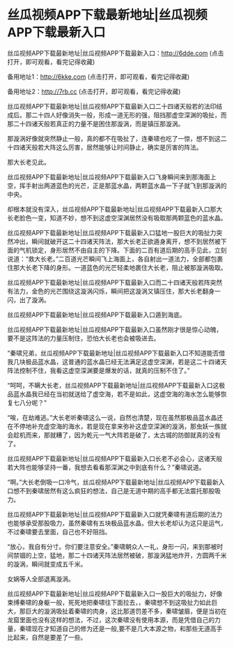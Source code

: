 # 丝瓜视频APP下载最新地址|丝瓜视频APP下载最新入口



丝瓜视频APP下载最新地址|丝瓜视频APP下载最新入口：http://6dde.com (点击打开，即可观看，看完记得收藏)

备用地址1：http://6kke.com (点击打开，即可观看，看完记得收藏)

备用地址2：http://7rb.cc (点击打开，即可观看，看完记得收藏)




丝瓜视频APP下载最新地址|丝瓜视频APP下载最新入口二十四诸天般若的法印结成后。那二十四人好像消失一般，形成一道无形的强，阻挡那虚空深渊的吸扯，而那二十四诸天般若真正的力量不是困住那漩涡，而是镇压那漩涡。

那漩涡好像就突然静止一般，真的都不在吸扯了，连秦啸也吃了一惊，想不到这二十四诸天般若大阵这么厉害，居然能够让时间静止，确实是厉害的阵法。

那大长老见此。

丝瓜视频APP下载最新地址|丝瓜视频APP下载最新入口飞身瞬间来到那海面上空，挥手射出两道蓝色的光芒，正是那蓝水晶，两颗蓝水晶一下子就飞到那漩涡的中央。

却根本就没有深入，丝瓜视频APP下载最新地址|丝瓜视频APP下载最新入口那大长老脸色一变，知道不妙，想不到这虚空深渊居然没有吸取那两颗蓝色的蓝水晶。

丝瓜视频APP下载最新地址|丝瓜视频APP下载最新入口猛地一股巨大的吸扯力突然冲出，瞬间就破开这二十四诸天阵法，那大长老正欲遁身离开，想不到居然被下面的气机锁定，身形居然不由自主的下降。下面的二百有道后期的高手见此，立刻说道：“救大长老。”二百道光芒瞬间飞上海面上，各自射出一道法力，全部都包裹住那大长老下降的身形。一道蓝色的光芒轻柔地裹住大长老，阻止被那漩涡吸取。

丝瓜视频APP下载最新地址|丝瓜视频APP下载最新入口而二十四诸天般若阵突然有法力，金色的光芒围绕这漩涡闪烁，瞬间把这漩涡又镇压住，那大长老翻身一闪，出了漩涡。

丝瓜视频APP下载最新地址|丝瓜视频APP下载最新入口遁到海底。

丝瓜视频APP下载最新地址|丝瓜视频APP下载最新入口虽然刚才很是惊心动魄，要不是这阵法的力量压制住，恐怕大长老也会被吸进去。

“秦啸兄弟，丝瓜视频APP下载最新地址|丝瓜视频APP下载最新入口不知道能否借我几块极品蓝水晶，这普通的蓝水晶已经无法满足这虚空深渊，若是这二十四诸天阵法控制不住，我看这虚空深渊要是爆发的话，就真的压制不住了。”

“呵呵，不瞒大长老，丝瓜视频APP下载最新地址|丝瓜视频APP下载最新入口这极品蓝水晶我已经在当初就送给了虚空海，若不是如此，这虚空海的海水怎么能够恢复七八分呢？”

“唉，在劫难逃。”大长老听秦啸这么一说，自然也清楚，现在虽然那极品蓝水晶还在不停地补充虚空海的海水，若是现在拿来弥补这虚空深渊的漩涡，那虫妖一族就会趁机而来，那就糟了，因为乾元一气大阵若是破了，太古城的防御就真的没有了。

丝瓜视频APP下载最新地址|丝瓜视频APP下载最新入口长老不必会心，这诸天般若大阵也能够坚持一番，我想去看看那深渊之中到底有什么？”秦啸说道。

“啊。”大长老倒吸一口冷气，丝瓜视频APP下载最新地址|丝瓜视频APP下载最新入口想不到秦啸居然有这么疯狂的想法，自己是无道中期的高手都无法震托那股吸力。

丝瓜视频APP下载最新地址|丝瓜视频APP下载最新入口就凭秦啸有道后期的法力也能够承受那股吸力，虽然秦啸有五块极品蓝水晶，但大长老却认为这只是运气，不过秦啸要去里面，自己也不好阻挡。

“放心，我自有分寸。你们要注意安全。”秦啸朝众人一礼，身形一闪，来到那被时间禁锢的上空，猛地，那二十四诸天阵法居然被破，那漩涡猛地炸开，方圆两千米的漩涡，瞬间就变成五千米。

女娲等人全部退离漩涡。

丝瓜视频APP下载最新地址|丝瓜视频APP下载最新入口一股巨大的吸扯力，好像束缚秦啸的身躯一般，死死地把秦啸往下面拉去，，秦啸想不到这吸扯力如此巨大，那巨大的漩涡吸扯着秦啸的肉身，这比那道罚差不多，秦啸皱眉，便是当初在龙窟里面也没有这样的想法，不过，这次秦啸没有使用本源，而是凭借自己的力量，秦啸现在才知道自己的修为还是一般,要不是几大本源之物，和那些无道高手比起来，自然是要差了一些。
